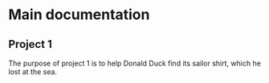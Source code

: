# Main documentation
## Project 1
The purpose of project 1 is to help Donald Duck find its sailor shirt, which he lost at the sea.
